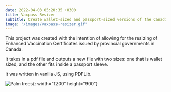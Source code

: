 ```yaml
---
date: 2022-04-03 05:20:35 +0300
title: Vaxpass Resizer
subtitle: Create wallet-sized and passport-sized versions of the Canadian Enhanced Vaccine Certificate
image: '/images/vaxpass-resizer.gif'
---
```


This project was created with the intention of allowing for the resizing of Enhanced Vaccination Certificates issued by provincial governments in Canada.

It takes in a pdf file and outputs a new file with two sizes: one that is wallet sized, and the other fits inside a passport sleeve.

It was written in vanilla JS, using PDFLib.

![Palm trees](/images/image-example-3.jpg){: width="1200" height="900"}
